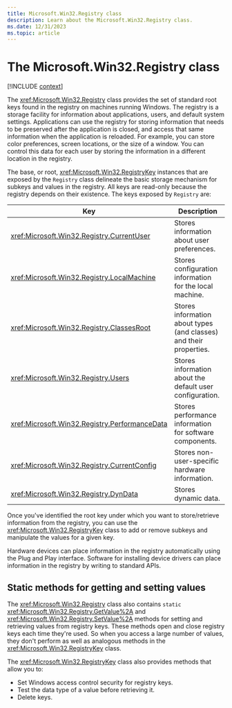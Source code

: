 ```yaml
---
title: Microsoft.Win32.Registry class
description: Learn about the Microsoft.Win32.Registry class.
ms.date: 12/31/2023
ms.topic: article
---
```

# The Microsoft.Win32.Registry class

[!INCLUDE [context](includes/context.md)]

The <xref:Microsoft.Win32.Registry> class provides the set of standard root keys found in the registry on machines running Windows. The registry is a storage facility for information about applications, users, and default system settings. Applications can use the registry for storing information that needs to be preserved after the application is closed, and access that same information when the application is reloaded. For example, you can store color preferences, screen locations, or the size of a window. You can control this data for each user by storing the information in a different location in the registry.

The base, or root, <xref:Microsoft.Win32.RegistryKey> instances that are exposed by the `Registry` class delineate the basic storage mechanism for subkeys and values in the registry. All keys are read-only because the registry depends on their existence. The keys exposed by `Registry` are:

| Key                                             | Description                                                        |
|-------------------------------------------------|--------------------------------------------------------------------|
| <xref:Microsoft.Win32.Registry.CurrentUser>     | Stores information about user preferences.                         |
| <xref:Microsoft.Win32.Registry.LocalMachine>    | Stores configuration information for the local machine.            |
| <xref:Microsoft.Win32.Registry.ClassesRoot>     | Stores information about types (and classes) and their properties. |
| <xref:Microsoft.Win32.Registry.Users>           | Stores information about the default user configuration.           |
| <xref:Microsoft.Win32.Registry.PerformanceData> | Stores performance information for software components.            |
| <xref:Microsoft.Win32.Registry.CurrentConfig>   | Stores non-user-specific hardware information.                     |
| <xref:Microsoft.Win32.Registry.DynData>         | Stores dynamic data.                                               |

Once you've identified the root key under which you want to store/retrieve information from the registry, you can use the <xref:Microsoft.Win32.RegistryKey> class to add or remove subkeys and manipulate the values for a given key.

Hardware devices can place information in the registry automatically using the Plug and Play interface. Software for installing device drivers can place information in the registry by writing to standard APIs.

## Static methods for getting and setting values

The <xref:Microsoft.Win32.Registry> class also contains `static` <xref:Microsoft.Win32.Registry.GetValue%2A> and <xref:Microsoft.Win32.Registry.SetValue%2A> methods for setting and retrieving values from registry keys. These methods open and close registry keys each time they're used. So when you access a large number of values, they don't perform as well as analogous methods in the <xref:Microsoft.Win32.RegistryKey> class.

The <xref:Microsoft.Win32.RegistryKey> class also provides methods that allow you to:

- Set Windows access control security for registry keys.
- Test the data type of a value before retrieving it.
- Delete keys.
